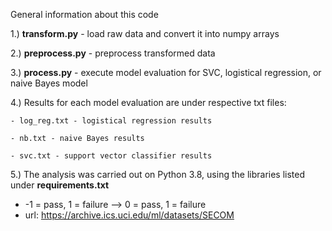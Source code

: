 General information about this code

1.) **transform.py** - load raw data and convert it into numpy arrays

2.) **preprocess.py** - preprocess transformed data

3.) **process.py** - execute model evaluation for SVC, logistical regression, or naive Bayes model

4.) Results for each model evaluation are under respective txt files:

    - log_reg.txt - logistical regression results
    
    - nb.txt - naive Bayes results
    
    - svc.txt - support vector classifier results

5.) The analysis was carried out on Python 3.8, using the libraries listed under **requirements.txt**

- -1 = pass, 1 = failure --> 0 = pass, 1 = failure
- url: https://archive.ics.uci.edu/ml/datasets/SECOM

